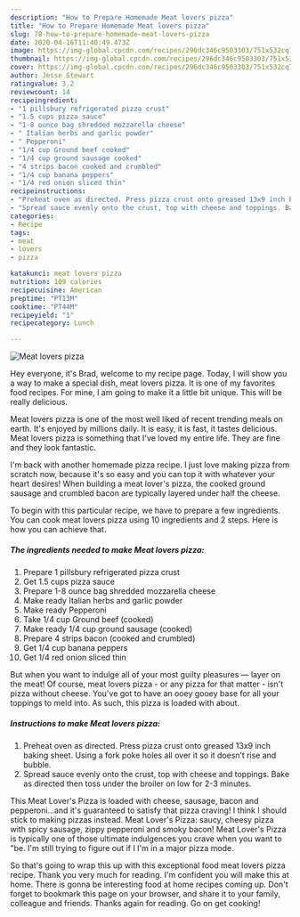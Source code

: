 ```yaml
---
description: "How to Prepare Homemade Meat lovers pizza"
title: "How to Prepare Homemade Meat lovers pizza"
slug: 78-how-to-prepare-homemade-meat-lovers-pizza
date: 2020-04-16T11:40:49.473Z
image: https://img-global.cpcdn.com/recipes/296dc346c9503303/751x532cq70/meat-lovers-pizza-recipe-main-photo.jpg
thumbnail: https://img-global.cpcdn.com/recipes/296dc346c9503303/751x532cq70/meat-lovers-pizza-recipe-main-photo.jpg
cover: https://img-global.cpcdn.com/recipes/296dc346c9503303/751x532cq70/meat-lovers-pizza-recipe-main-photo.jpg
author: Jesse Stewart
ratingvalue: 3.2
reviewcount: 14
recipeingredient:
- "1 pillsbury refrigerated pizza crust"
- "1.5 cups pizza sauce"
- "1-8 ounce bag shredded mozzarella cheese"
- " Italian herbs and garlic powder"
- " Pepperoni"
- "1/4 cup Ground beef cooked"
- "1/4 cup ground sausage cooked"
- "4 strips bacon cooked and crumbled"
- "1/4 cup banana peppers"
- "1/4 red onion sliced thin"
recipeinstructions:
- "Preheat oven as directed. Press pizza crust onto greased 13x9 inch baking sheet. Using a fork poke holes all over it so it doesn’t rise and bubble."
- "Spread sauce evenly onto the crust, top with cheese and toppings. Bake as directed then toss under the broiler on low for 2-3 minutes."
categories:
- Recipe
tags:
- meat
- lovers
- pizza

katakunci: meat lovers pizza 
nutrition: 109 calories
recipecuisine: American
preptime: "PT13M"
cooktime: "PT44M"
recipeyield: "1"
recipecategory: Lunch

---
```



![Meat lovers pizza](https://img-global.cpcdn.com/recipes/296dc346c9503303/751x532cq70/meat-lovers-pizza-recipe-main-photo.jpg)

Hey everyone, it's Brad, welcome to my recipe page. Today, I will show you a way to make a special dish, meat lovers pizza. It is one of my favorites food recipes. For mine, I am going to make it a little bit unique. This will be really delicious.

Meat lovers pizza is one of the most well liked of recent trending meals on earth. It's enjoyed by millions daily. It is easy, it is fast, it tastes delicious. Meat lovers pizza is something that I've loved my entire life. They are fine and they look fantastic.

I&#39;m back with another homemade pizza recipe. I just love making pizza from scratch now, because it&#39;s so easy and you can top it with whatever your heart desires! When building a meat lover&#39;s pizza, the cooked ground sausage and crumbled bacon are typically layered under half the cheese.


To begin with this particular recipe, we have to prepare a few ingredients. You can cook meat lovers pizza using 10 ingredients and 2 steps. Here is how you can achieve that.

<!--inarticleads1-->

##### The ingredients needed to make Meat lovers pizza:

1. Prepare 1 pillsbury refrigerated pizza crust
1. Get 1.5 cups pizza sauce
1. Prepare 1-8 ounce bag shredded mozzarella cheese
1. Make ready  Italian herbs and garlic powder
1. Make ready  Pepperoni
1. Take 1/4 cup Ground beef (cooked)
1. Make ready 1/4 cup ground sausage (cooked)
1. Prepare 4 strips bacon (cooked and crumbled)
1. Get 1/4 cup banana peppers
1. Get 1/4 red onion sliced thin


But when you want to indulge all of your most guilty pleasures — layer on the meat! Of course, meat lovers pizza - or any pizza for that matter - isn&#39;t pizza without cheese. You&#39;ve got to have an ooey gooey base for all your toppings to meld into. As such, this pizza is loaded with about. 

<!--inarticleads2-->

##### Instructions to make Meat lovers pizza:

1. Preheat oven as directed. Press pizza crust onto greased 13x9 inch baking sheet. Using a fork poke holes all over it so it doesn’t rise and bubble.
1. Spread sauce evenly onto the crust, top with cheese and toppings. Bake as directed then toss under the broiler on low for 2-3 minutes.


This Meat Lover&#39;s Pizza is loaded with cheese, sausage, bacon and pepperoni…and it&#39;s guaranteed to satisfy that pizza craving! I think I should stick to making pizzas instead. Meat Lover&#39;s Pizza: saucy, cheesy pizza with spicy sausage, zippy pepperoni and smoky bacon! Meat Lover&#39;s Pizza is typically one of those ultimate indulgences you crave when you want to &#34;be. I&#39;m still trying to figure out if I I&#39;m in a major pizza mode. 

So that's going to wrap this up with this exceptional food meat lovers pizza recipe. Thank you very much for reading. I'm confident you will make this at home. There is gonna be interesting food at home recipes coming up. Don't forget to bookmark this page on your browser, and share it to your family, colleague and friends. Thanks again for reading. Go on get cooking!
